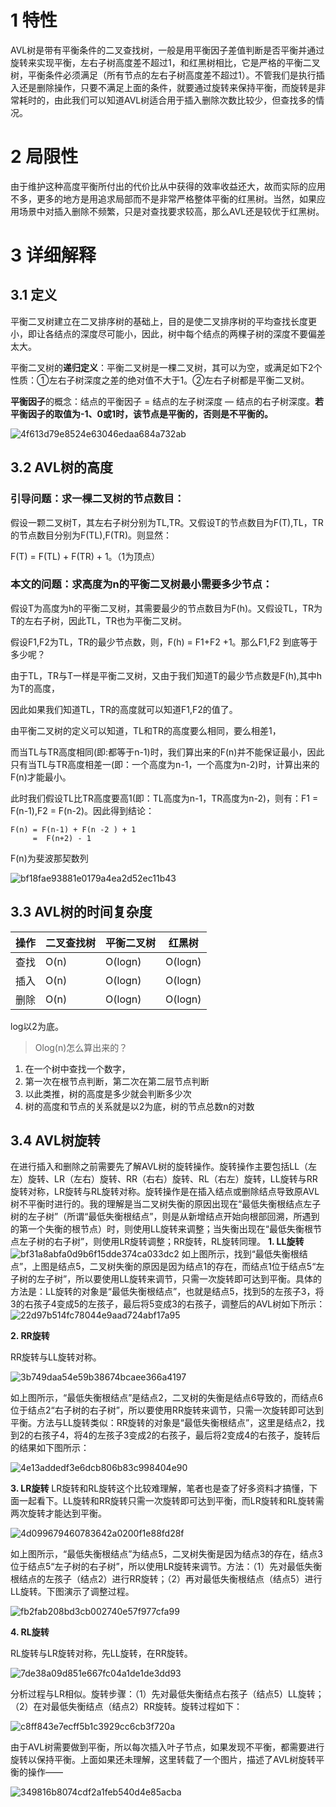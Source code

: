 # 1 特性
AVL树是带有平衡条件的二叉查找树，一般是用平衡因子差值判断是否平衡并通过旋转来实现平衡，左右子树高度差不超过1，和红黑树相比，它是严格的平衡二叉树，平衡条件必须满足（所有节点的左右子树高度差不超过1）。不管我们是执行插入还是删除操作，只要不满足上面的条件，就要通过旋转来保持平衡，而旋转是非常耗时的，由此我们可以知道AVL树适合用于插入删除次数比较少，但查找多的情况。

# 2 局限性

由于维护这种高度平衡所付出的代价比从中获得的效率收益还大，故而实际的应用不多，更多的地方是用追求局部而不是非常严格整体平衡的红黑树。当然，如果应用场景中对插入删除不频繁，只是对查找要求较高，那么AVL还是较优于红黑树。

# 3 详细解释

## 3.1 定义
平衡二叉树建立在二叉排序树的基础上，目的是使二叉排序树的平均查找长度更小，即让各结点的深度尽可能小，因此，树中每个结点的两棵子树的深度不要偏差太大。

平衡二叉树的**递归定义**：平衡二叉树是一棵二叉树，其可以为空，或满足如下2个性质：①左右子树深度之差的绝对值不大于1。②左右子树都是平衡二叉树。

**平衡因子**的概念：结点的平衡因子 = 结点的左子树深度 — 结点的右子树深度。**若平衡因子的取值为-1、0或1时，该节点是平衡的，否则是不平衡的。**

![4f613d79e8524e63046edaa684a732ab](平衡二叉树（AVL树）.resources/BC6F7352-A330-4D42-A0C7-7E597E451138.png)

## 3.2 AVL树的高度

### 引导问题：求一棵二叉树的节点数目：

假设一颗二叉树T，其左右子树分别为TL,TR。又假设T的节点数目为F(T),TL，TR的节点数目分别为F(TL),F(TR)。则显然：

F(T) = F(TL) + F(TR) + 1。（1为顶点）

### 本文的问题：求高度为n的平衡二叉树最小需要多少节点：

假设T为高度为h的平衡二叉树，其需要最少的节点数目为F(h)。又假设TL，TR为T的左右子树，因此TL，TR也为平衡二叉树。

假设F1,F2为TL，TR的最少节点数，则，F(h) = F1+F2 +1。那么F1,F2 到底等于多少呢？

由于TL，TR与T一样是平衡二叉树，又由于我们知道T的最少节点数是F(h),其中h为T的高度，

因此如果我们知道TL，TR的高度就可以知道F1,F2的值了。

由平衡二叉树的定义可以知道，TL和TR的高度要么相同，要么相差1，

而当TL与TR高度相同(即:都等于n-1)时，我们算出来的F(n)并不能保证最小，因此只有当TL与TR高度相差一(即：一个高度为n-1，一个高度为n-2)时，计算出来的F(n)才能最小。

此时我们假设TL比TR高度要高1(即：TL高度为n-1，TR高度为n-2)，则有：F1 = F(n-1),F2 = F(n-2)。因此得到结论：
```log
F(n) = F(n-1) + F(n -2 ) + 1
     =  F(n+2) - 1
```
F(n)为斐波那契数列

![bf18fae93881e0179a4ea2d52ec11b43](平衡二叉树（AVL树）.resources/1A3ABE6C-7BBE-47AC-9BD6-331FA6217658.png)

## 3.3 AVL树的时间复杂度


|操作	| 二叉查找树| 	平衡二叉树	| 红黑树|
| --- | --- | --- |--- |
|查找	|  O(n)	| O(logn)| 	O(logn)| 
|插入	| O(n)	| O(logn)| 	O(logn)| 
|删除	| O(n)	| O(logn)| 	O(logn)| 
log以2为底。
> Olog(n)怎么算出来的？

1. 在一个树中查找一个数字，
2. 第一次在根节点判断，第二次在第二层节点判断
3. 以此类推，树的高度是多少就会判断多少次
4. 树的高度和节点的关系就是以2为底，树的节点总数n的对数



## 3.4 AVL树旋转
在进行插入和删除之前需要先了解AVL树的旋转操作。旋转操作主要包括LL（左左）旋转、LR（左右）旋转、RR（右右）旋转、RL（右左）旋转，LL旋转与RR旋转对称，LR旋转与RL旋转对称。旋转操作是在插入结点或删除结点导致原AVL树不平衡时进行的。我的理解是当二叉树失衡的原因出现在“最低失衡根结点左子树的左子树”（所谓“最低失衡根结点”，则是从新增结点开始向根部回溯，所遇到的第一个失衡的根节点）时，则使用LL旋转来调整；当失衡出现在“最低失衡根节点左子树的右子树”，则使用LR旋转调整；RR旋转，RL旋转同理。
**1. LL旋转**
![bf31a8abfa0d9b6f15dde374ca033dc2](平衡二叉树（AVL树）.resources/510741BD-B77B-40B4-985F-481EB33E5967.png)
如上图所示，找到“最低失衡根结点”，上图是结点5，二叉树失衡的原因是因为结点1的存在，而结点1位于结点5“左子树的左子树”，所以要使用LL旋转来调节，只需一次旋转即可达到平衡。具体的方法是：LL旋转的对象是“最低失衡根结点”，也就是结点5，找到5的左孩子3，将3的右孩子4变成5的左孩子，最后将5变成3的右孩子，调整后的AVL树如下所示：
![22d97b514fc78044e9aad724abf17a95](平衡二叉树（AVL树）.resources/D6F17AEF-8868-44BA-B48C-00CBE3903E1D.png)

**2. RR旋转**

RR旋转与LL旋转对称。

![3b749daa54e59b38674bcaee366a4197](平衡二叉树（AVL树）.resources/653AB1D0-E888-4C82-954B-2534D7C87CCF.png)

如上图所示，“最低失衡根结点”是结点2，二叉树的失衡是结点6导致的，而结点6位于结点2“右子树的右子树”，所以要使用RR旋转来调节，只需一次旋转即可达到平衡。方法与LL旋转类似：RR旋转的对象是“最低失衡根结点”，这里是结点2，找到2的右孩子4，将4的左孩子3变成2的右孩子，最后将2变成4的右孩子，旋转后的结果如下图所示：

![4e13addedf3e6dcb806b83c998404e90](平衡二叉树（AVL树）.resources/9972D6E0-CA77-4333-ACB0-1BF4BEB78598.png)

**3. LR旋转**
LR旋转和RL旋转这个比较难理解，笔者也是查了好多资料才搞懂，下面一起看下。LL旋转和RR旋转只需一次旋转即可达到平衡，而LR旋转和RL旋转需两次旋转才能达到平衡。

![4d099679460783642a0200f1e88fd28f](平衡二叉树（AVL树）.resources/0DFB26EE-34DB-450E-8F71-E2921DDA8961.png)

如上图所示，“最低失衡根结点”为结点5，二叉树失衡是因为结点3的存在，结点3位于结点5“左子树的右子树”，所以使用LR旋转来调节。方法：（1）先对最低失衡根结点的左孩子（结点2）进行RR旋转；（2）再对最低失衡根结点（结点5）进行LL旋转。下图演示了调整过程。

![fb2fab208bd3cb002740e57f977cfa99](平衡二叉树（AVL树）.resources/24A9B077-877A-4CD1-8AB8-1260749CE95F.png)

**4. RL旋转**

RL旋转与LR旋转对称，先LL旋转，在RR旋转。

![7de38a09d851e667fc04a1de1de3dd93](平衡二叉树（AVL树）.resources/7B5E43CA-D403-47DA-945A-33F0E158EB03.png)

分析过程与LR相似。旋转步骤：（1）先对最低失衡结点右孩子（结点5）LL旋转；（2）在对最低失衡结点（结点2）RR旋转。旋转过程如下：

![c8ff843e7ecff5b1c3929cc6cb3f720a](平衡二叉树（AVL树）.resources/A8691A7C-48EE-48A3-B92D-49EBC47809D6.png)

由于AVL树需要做到平衡，所以每次插入叶子节点，如果发现不平衡，都需要进行旋转以保持平衡。上面如果还未理解，这里转载了一个图片，描述了AVL树旋转平衡的操作——

![349816b8074cdf2a1feb540d4e85acba](平衡二叉树（AVL树）.resources/3AB3A0A0-DC19-4FFB-A375-2F10B4BFC4E8.png)
